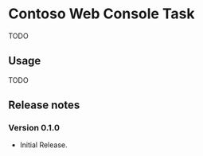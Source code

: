 # Contoso Web Console Task

TODO

## Usage

TODO

## Release notes

### Version 0.1.0

- Initial Release.